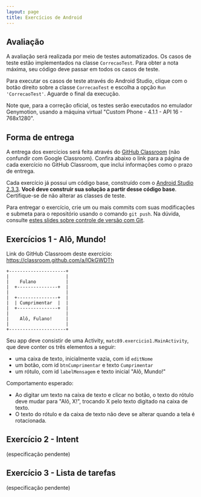 ```yaml
---
layout: page
title: Exercícios de Android
---
```


## Avaliação

A avaliação será realizada por meio de testes automatizados. Os casos de teste estão implementados na classe `CorrecaoTest`. Para obter a nota máxima, seu código deve passar em todos os casos de teste.

Para executar os casos de teste através do Android Studio, clique com o botão direito sobre a classe `CorrecaoTest` e escolha a opção `Run 'CorrecaoTest'`. Aguarde o final da execução.

Note que, para a correção oficial, os testes serão executados no emulador Genymotion, usando a máquina virtual "Custom Phone - 4.1.1 - API 16 - 768x1280".

## Forma de entrega

A entrega dos exercícios será feita através do [GitHub Classroom](https://classroom.github.com/) (não confundir com Google Classroom). Confira abaixo o link para a página de cada exercício no GitHub Classroom, que inclui informações como o prazo de entrega.

Cada exercício já possui um código base, construído com o [Android Studio 2.3.3](https://developer.android.com/studio/archive). **Você deve construir sua solução a partir desse código base**. Certifique-se de não alterar as classes de teste.

Para entregar o exercício, crie um ou mais commits com suas modificações e submeta para o repositório usando o comando `git push`. Na dúvida, consulte [estes slides sobre controle de versão com Git](https://docs.google.com/presentation/d/1QTLn7roYJw_Cfm_IWRL-KusmQgnlQ6YVG6ZWePLDIFQ/edit).

## Exercícios 1 - Alô, Mundo!

Link do GitHub Classroom deste exercício: <https://classroom.github.com/a/lOkGWDTh>

<!-- http://asciiflow.com/ -->

```
+---------------------+
|                     |
|    Fulano           |
|  +---------------+  |
|                     |
|  +---------------+  |
|  | Cumprimentar  |  |
|  +---------------+  |
|                     |
|    Alô, Fulano!     |
|                     |
+---------------------+

```

Seu app deve consistir de uma Activity, `matc89.exercicio1.MainActivity`, que deve conter os três elementos a seguir:

- uma caixa de texto, inicialmente vazia, com id `editNome`
- um botão, com id `btnCumprimentar` e texto `Cumprimentar`
- um rótulo, com id `labelMensagem` e texto inicial "Alô, Mundo!"

Comportamento esperado:

- Ao digitar um texto na caixa de texto e clicar no botão, o texto do rótulo deve mudar para "Alô, X!", trocando X pelo texto digitado na caixa de texto.
- O texto do rótulo e da caixa de texto não deve se alterar quando a tela é rotacionada.

## Exercício 2 - Intent

(especificação pendente)

## Exercício 3 - Lista de tarefas

(especificação pendente)
